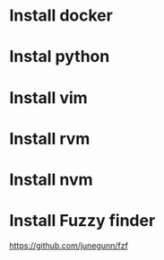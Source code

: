 # Install docker

# Instal python

# Install vim

# Install rvm

# Install nvm

# Install Fuzzy finder

https://github.com/junegunn/fzf
